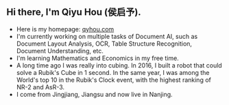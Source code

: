 ## Hi there, I'm Qiyu Hou (侯启予).
- Here is my homepage: [qyhou.com](https://qyhou.com)
- I'm currently working on multiple tasks of Document AI, such as Document Layout Analysis, OCR, Table Structure Recognition, Document Understanding, etc.
- I'm learning Mathematics and Economics in my free time.
- A long time ago I was really into cubing. In 2016, I built a robot that could solve a Rubik's Cube in 1 second. In the same year, I was among the World's top 10 in the Rubik's Clock event, with the highest ranking of NR-2 and AsR-3.
- I come from Jingjiang, Jiangsu and now live in Nanjing.
